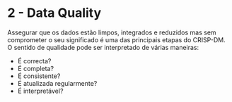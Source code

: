 # 2 - Data Quality

Assegurar que os dados estão limpos, integrados e reduzidos mas sem comprometer o seu significado é uma das principais etapas do CRISP-DM. O sentido de qualidade pode ser interpretado de várias maneiras:
- É correcta?
- É completa?
- É consistente?
- É atualizada regularmente?
- É interpretável?

